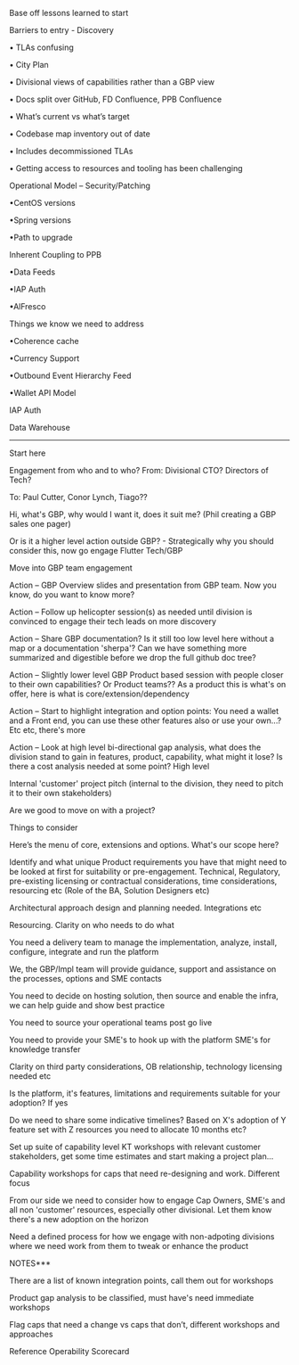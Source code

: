 Base off lessons learned to start 

Barriers to entry - Discovery 

• TLAs confusing 

• City Plan 

• Divisional views of capabilities rather than a GBP view 

• Docs split over GitHub, FD Confluence, PPB Confluence 

• What’s current vs what’s target 

• Codebase map inventory out of date 

• Includes decommissioned TLAs 

• Getting access to resources and tooling has been challenging 

 

Operational Model – Security/Patching 

•CentOS versions 

•Spring versions 

•Path to upgrade 

 

Inherent Coupling to PPB 

•Data Feeds 

•IAP Auth 

•AlFresco 

 

 

Things we know we need to address 

•Coherence cache 

•Currency Support 

•Outbound Event Hierarchy Feed 

•Wallet API Model 

IAP Auth 

Data Warehouse 

 

------------------------------------------------------------------------------------ 

 

Start here 

 

Engagement from who and to who? From: Divisional CTO? Directors of Tech? 

To: Paul Cutter, Conor Lynch, Tiago?? 

Hi, what's GBP, why would I want it, does it suit me? (Phil creating a GBP sales one pager) 

Or is it a higher level action outside GBP? - Strategically why you should consider this, now go engage Flutter Tech/GBP 

  

Move into GBP team engagement 

Action – GBP Overview slides and presentation from GBP team. Now you know, do you want to know more? 

Action – Follow up helicopter session(s) as needed until division is convinced to engage their tech leads on more discovery 

Action – Share GBP documentation? Is it still too low level here without a map or a documentation 'sherpa'?  Can we have something more summarized and digestible before we drop the full github doc tree?  

 

Action – Slightly lower level GBP Product based session with people closer to their own capabilities? Or Product teams?? As a product this is what's on offer, here is what is core/extension/dependency 

 

Action – Start to highlight integration and option points: You need a wallet and a Front end, you can use these other features also or use your own...? Etc etc, there's more 

 

Action – Look at high level bi-directional gap analysis, what does the division stand to gain in features, product, capability, what might it lose? Is there a cost analysis needed at some point? High level 

 

 

Internal 'customer' project pitch (internal to the division, they need to pitch it to their own stakeholders) 

Are we good to move on with a project? 

 

 

Things to consider 

Here’s the menu of core, extensions and options. What's our scope here? 

Identify and what unique Product requirements you have that might need to be looked at first for suitability or pre-engagement. Technical, Regulatory, pre-existing licensing or contractual considerations, time considerations, resourcing etc (Role of the BA, Solution Designers etc) 

Architectural approach design and planning needed. Integrations etc 

Resourcing. Clarity on who needs to do what 

You need a delivery team to manage the implementation, analyze, install, configure, integrate and run the platform 

We, the GBP/Impl team will provide guidance, support and assistance on the processes, options and SME contacts 

You need to decide on hosting solution, then source and enable the infra, we can help guide and show best practice 

You need to source your operational teams post go live 

You need to provide your SME's to hook up with the platform SME's for knowledge transfer 

 

Clarity on third party considerations, OB relationship, technology licensing needed etc  

 

Is the platform, it's features, limitations and requirements suitable for your adoption? If yes 

Do we need to share some indicative timelines? Based on X's adoption of Y feature set with Z resources you need to allocate 10 months etc? 

Set up suite of capability level KT workshops with relevant customer stakeholders, get some time estimates and start making a project plan... 

Capability workshops for caps that need re-designing and work. Different focus  

 

From our side we need to consider how to engage Cap Owners, SME's and all non 'customer' resources, especially other divisional. Let them know there's a new adoption on the horizon   

 

Need a defined process for how we engage with non-adpoting divisions where we need work from them to tweak or enhance the product 

 

 

 

NOTES*** 

There are a list of known integration points, call them out for workshops 

Product gap analysis to be classified, must have's need immediate workshops 

Flag caps that need a change vs caps that don’t, different workshops and approaches 

Reference Operability Scorecard  
